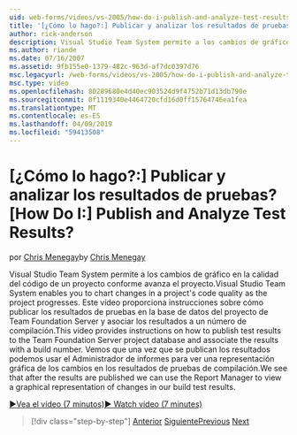```yaml
---
uid: web-forms/videos/vs-2005/how-do-i-publish-and-analyze-test-results
title: '[¿Cómo lo hago?:] Publicar y analizar los resultados de pruebas? | Microsoft Docs'
author: rick-anderson
description: Visual Studio Team System permite a los cambios de gráfico en la calidad del código de un proyecto conforme avanza el proyecto. Este vídeo proporciona instrucciones sobre cómo Publ...
ms.author: riande
ms.date: 07/16/2007
ms.assetid: 9fb155e0-1379-482c-963d-af7dc0397d76
msc.legacyurl: /web-forms/videos/vs-2005/how-do-i-publish-and-analyze-test-results
msc.type: video
ms.openlocfilehash: 80289680e4d40ec903524d9f4752b71d13db790e
ms.sourcegitcommit: 0f1119340e4464720cfd16d0ff15764746ea1fea
ms.translationtype: MT
ms.contentlocale: es-ES
ms.lasthandoff: 04/09/2019
ms.locfileid: "59413508"
---
```

# <a name="how-do-i-publish-and-analyze-test-results"></a><span data-ttu-id="d612c-105">[¿Cómo lo hago?:] Publicar y analizar los resultados de pruebas?</span><span class="sxs-lookup"><span data-stu-id="d612c-105">[How Do I:] Publish and Analyze Test Results?</span></span>

<span data-ttu-id="d612c-106">por [Chris Menegay](https://twitter.com/CMenegay)</span><span class="sxs-lookup"><span data-stu-id="d612c-106">by [Chris Menegay](https://twitter.com/CMenegay)</span></span>

<span data-ttu-id="d612c-107">Visual Studio Team System permite a los cambios de gráfico en la calidad del código de un proyecto conforme avanza el proyecto.</span><span class="sxs-lookup"><span data-stu-id="d612c-107">Visual Studio Team System enables you to chart changes in a project's code quality as the project progresses.</span></span> <span data-ttu-id="d612c-108">Este vídeo proporciona instrucciones sobre cómo publicar los resultados de pruebas en la base de datos del proyecto de Team Foundation Server y asociar los resultados a un número de compilación.</span><span class="sxs-lookup"><span data-stu-id="d612c-108">This video provides instructions on how to publish test results to the Team Foundation Server project database and associate the results with a build number.</span></span> <span data-ttu-id="d612c-109">Vemos que una vez que se publican los resultados podemos usar el Administrador de informes para ver una representación gráfica de los cambios en los resultados de pruebas de compilación.</span><span class="sxs-lookup"><span data-stu-id="d612c-109">We see that after the results are published we can use the Report Manager to view a graphical representation of changes in our build test results.</span></span>

[<span data-ttu-id="d612c-110">&#9654;Vea el vídeo (7 minutos)</span><span class="sxs-lookup"><span data-stu-id="d612c-110">&#9654; Watch video (7 minutes)</span></span>](https://channel9.msdn.com/Blogs/ASP-NET-Site-Videos/how-do-i-publish-and-analyze-test-results)

> [!div class="step-by-step"]
> <span data-ttu-id="d612c-111">[Anterior](how-do-i-use-generic-tests.md)
> [Siguiente](how-do-i-discover-application-changes-prior-to-deployment.md)</span><span class="sxs-lookup"><span data-stu-id="d612c-111">[Previous](how-do-i-use-generic-tests.md)
[Next](how-do-i-discover-application-changes-prior-to-deployment.md)</span></span>
